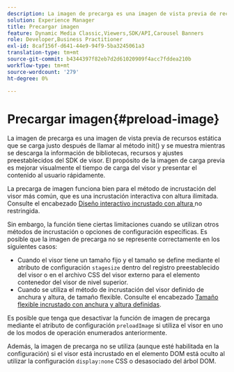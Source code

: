 ```yaml
---
description: La imagen de precarga es una imagen de vista previa de recursos estática que se carga justo después de llamar al método init() y se muestra mientras se descarga la información de bibliotecas, recursos y ajustes preestablecidos del SDK de visor. El propósito de la imagen de carga previa es mejorar visualmente el tiempo de carga del visor y presentar el contenido al usuario rápidamente.
solution: Experience Manager
title: Precargar imagen
feature: Dynamic Media Classic,Viewers,SDK/API,Carousel Banners
role: Developer,Business Practitioner
exl-id: 8caf156f-d641-44e9-94f9-5ba3245061a3
translation-type: tm+mt
source-git-commit: b4344397f82eb7d2d61020909f4acc7fddea210b
workflow-type: tm+mt
source-wordcount: '279'
ht-degree: 0%

---
```


# Precargar imagen{#preload-image}

La imagen de precarga es una imagen de vista previa de recursos estática que se carga justo después de llamar al método init() y se muestra mientras se descarga la información de bibliotecas, recursos y ajustes preestablecidos del SDK de visor. El propósito de la imagen de carga previa es mejorar visualmente el tiempo de carga del visor y presentar el contenido al usuario rápidamente.

La precarga de imagen funciona bien para el método de incrustación del visor más común, que es una incrustación interactiva con altura ilimitada. Consulte el encabezado [Diseño interactivo incrustado con altura ](../../c-html5-aem-asset-viewers/c-html5-aem-carousel/c-html5-aem-carousel.md#concept-b44f1df3c1c64d4e8b5565e7736bf95e) no restringida.

Sin embargo, la función tiene ciertas limitaciones cuando se utilizan otros métodos de incrustación o opciones de configuración específicas. Es posible que la imagen de precarga no se represente correctamente en los siguientes casos:

* Cuando el visor tiene un tamaño fijo y el tamaño se define mediante el atributo de configuración `stagesize` dentro del registro preestablecido del visor o en el archivo CSS del visor externo para el elemento contenedor del visor de nivel superior.
* Cuando se utiliza el método de incrustación del visor definido de anchura y altura, de tamaño flexible. Consulte el encabezado [Tamaño flexible incrustado con anchura y altura definidas](../../c-html5-aem-asset-viewers/c-html5-aem-interactive-images/c-html5-aem-interactive-images.md#section-6bb5d3c502544ad18a58eafe12a13435).

Es posible que tenga que desactivar la función de imagen de precarga mediante el atributo de configuración `preloadImage` si utiliza el visor en uno de los modos de operación enumerados anteriormente.

Además, la imagen de precarga no se utiliza (aunque esté habilitada en la configuración) si el visor está incrustado en el elemento DOM está oculto al utilizar la configuración `display:none` CSS o desasociado del árbol DOM.
